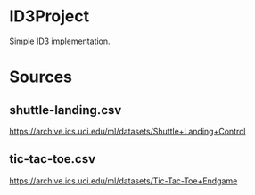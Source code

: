 # ID3Project
Simple ID3 implementation.

# Sources
## shuttle-landing.csv
https://archive.ics.uci.edu/ml/datasets/Shuttle+Landing+Control
## tic-tac-toe.csv
https://archive.ics.uci.edu/ml/datasets/Tic-Tac-Toe+Endgame